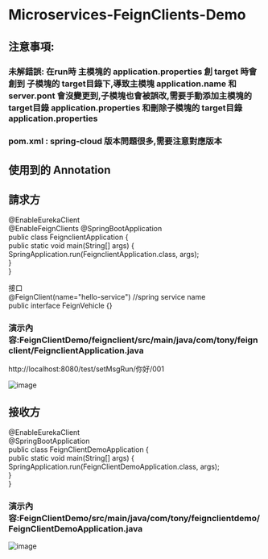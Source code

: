# Microservices-FeignClients-Demo
## 注意事項:  
### 未解錯誤: 在run時 主模塊的 application.properties 創 target 時會創到 子模塊的 target目錄下,導致主模塊 application.name 和 server.pont 會沒變更到,子模塊也會被誤改,需要手動添加主模塊的 target目錄 application.properties 和刪除子模塊的 target目錄 application.properties   

### pom.xml : spring-cloud 版本問題很多,需要注意對應版本

## 使用到的 Annotation

## 請求方 

@EnableEurekaClient  
@EnableFeignClients 
@SpringBootApplication  
public class FeignclientApplication {   
    public static void main(String[] args) {   
        SpringApplication.run(FeignclientApplication.class, args);   
    }  
}   

接口   
@FeignClient(name="hello-service") //spring service name   
public interface FeignVehicle {}   


### 演示內容:FeignClientDemo/feignclient/src/main/java/com/tony/feignclient/FeignclientApplication.java   
http://localhost:8080/test/setMsgRun/你好/001  

![image](https://github.com/lzz0826/Microservices-FeignClients-Demo/blob/main/jpg/2022-12-23%205.13.05.png)


## 接收方  
@EnableEurekaClient   
@SpringBootApplication    
public class FeignClientDemoApplication {   
    public static void main(String[] args) {   
        SpringApplication.run(FeignClientDemoApplication.class, args);   
    }   
}   


### 演示內容:FeignClientDemo/src/main/java/com/tony/feignclientdemo/FeignClientDemoApplication.java   

![image](https://github.com/lzz0826/Microservices-FeignClients-Demo/blob/main/jpg/2022-12-23%205.13.12.png)
